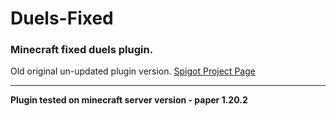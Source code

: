 <h1>Duels-Fixed</h1> 

### Minecraft fixed duels plugin.

Old original un-updated plugin version. <a href="https://www.spigotmc.org/resources/duels.20171/">Spigot Project Page</a>

---

**Plugin tested on minecraft server version - paper 1.20.2**
